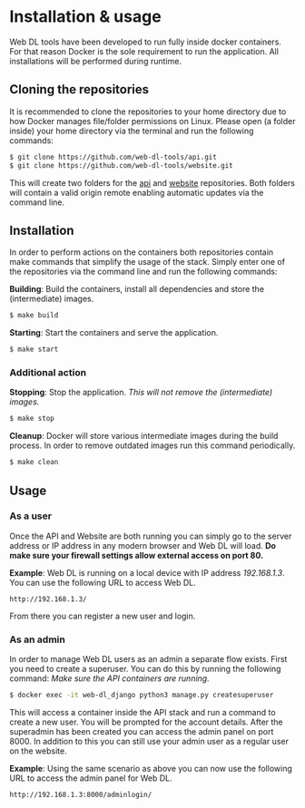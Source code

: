 # Installation & usage

Web DL tools have been developed to run fully inside docker containers. For that reason Docker is the sole requirement to run the application. All installations will be performed during runtime.

## Cloning the repositories

It is recommended to clone the repositories to your home directory due to how Docker manages file/folder permissions on Linux. Please open (a folder inside) your home directory via the terminal and run the following commands:

```bash
$ git clone https://github.com/web-dl-tools/api.git
$ git clone https://github.com/web-dl-tools/website.git
```

This will create two folders for the [api](https://github.com/web-dl-tools/api) and [website](https://github.com/web-dl-tools/website) repositories. Both folders will contain a valid origin remote enabling automatic updates via the command line.

## Installation

In order to perform actions on the containers both repositories contain make commands that simplify the usage of the stack. Simply enter one of the repositories via the command line and run the following commands:

**Building**:
Build the containers, install all dependencies and store the (intermediate) images.

```bash
$ make build
```

**Starting**:
Start the containers and serve the application.

```bash
$ make start
```

### Additional action

**Stopping**:
Stop the application. _This will not remove the (intermediate) images._

```bash
$ make stop
```

**Cleanup**:
Docker will store various intermediate images during the build process. In order to remove outdated images run this command periodically.

```bash
$ make clean
```

## Usage

### As a user
Once the API and Website are both running you can simply go to the server address or IP address in any modern browser and Web DL will load. **Do make sure your firewall settings allow external access on port 80.**

**Example**:
Web DL is running on a local device with IP address _192.168.1.3_. You can use the following URL to access Web DL.

```url
http://192.168.1.3/
```

From there you can register a new user and login. 

### As an admin

In order to manage Web DL users as an admin a separate flow exists. First you need to create a superuser. You can do this by running the following command: _Make sure the API containers are running._

```bash
$ docker exec -it web-dl_django python3 manage.py createsuperuser
```

This will access a container inside the API stack and run a command to create a new user. You will be prompted for the account details. After the superadmin has been created you can access the admin panel on port 8000. In addition to this you can still use your admin user as a regular user on the website.

**Example**:
Using the same scenario as above you can now use the following URL to access the admin panel for Web DL.

```url
http://192.168.1.3:8000/adminlogin/
```
